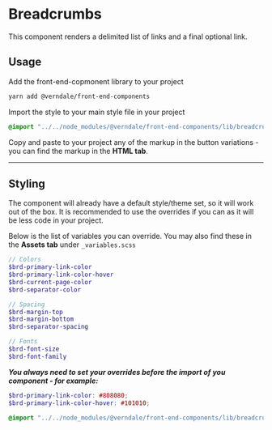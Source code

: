 # Breadcrumbs
This component renders a delimited list of links and a final optional link.

## Usage
Add the front-end-copmonent library to your project
```bash
yarn add @verndale/front-end-components
```

Import the style to your main style file in your project
```scss
@import "../../node_modules/@verndale/front-end-components/lib/breadcrumbs/styles";
```

Copy and paste to your project any of the markup in the button variations - you can find the markup in the **HTML tab**.

_________

## Styling
The component will already have a default style/theme set, so it will work out of the box.
It is recommended to use the overrides if you can as it will be less code in your project.

Below is the list of variables you can override. You may also find these in the **Assets tab** under `_variables.scss`
```scss
// Colors
$brd-primary-link-color
$brd-primary-link-color-hover
$brd-current-page-color
$brd-separator-color

// Spacing
$brd-margin-top
$brd-margin-bottom
$brd-separator-spacing

// Fonts
$brd-font-size
$brd-font-family
```

***You always need to set your overrides before the import of you component - for example:***
```scss
$brd-primary-link-color: #808080;
$brd-primary-link-color-hover: #101010;

@import "../../node_modules/@verndale/front-end-components/lib/breadcrumbs/styles";
```
